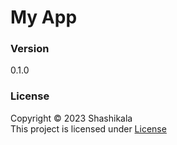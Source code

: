 # My App

### Version 
0.1.0

### License 
Copyright &copy; 2023 Shashikala <br>
This project is licensed under [License](License.txt)